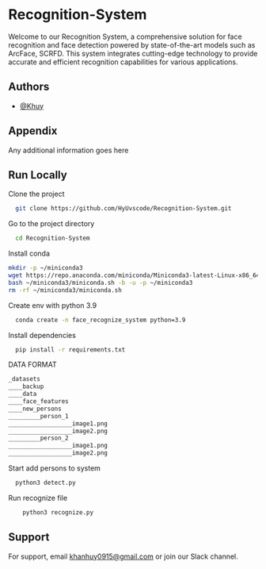 
# Recognition-System

Welcome to our Recognition System, a comprehensive solution for face recognition and face detection powered by state-of-the-art models such as ArcFace, SCRFD. This system integrates cutting-edge technology to provide accurate and efficient recognition capabilities for various applications.
## Authors

- [@Khuy](https://github.com/HyUvscode)



## Appendix

Any additional information goes here


## Run Locally

Clone the project

```bash
  git clone https://github.com/HyUvscode/Recognition-System.git
```

Go to the project directory

```bash
  cd Recognition-System
```

Install conda
```bash
mkdir -p ~/miniconda3
wget https://repo.anaconda.com/miniconda/Miniconda3-latest-Linux-x86_64.sh -O ~/miniconda3/miniconda.sh
bash ~/miniconda3/miniconda.sh -b -u -p ~/miniconda3
rm -rf ~/miniconda3/miniconda.sh
```

Create env with python 3.9
```bash
  conda create -n face_recognize_system python=3.9
```


Install dependencies

```bash
  pip install -r requirements.txt
```

DATA FORMAT
```bash
_datasets
____backup
____data
____face_features
____new_persons
_________person_1
__________________image1.png
__________________image2.png
_________person_2
__________________image1.png
__________________image2.png
```

Start add persons to system

```bash
  python3 detect.py
```

Run recognize file

```bash
    python3 recognize.py
```

## Support

For support, email khanhuy0915@gmail.com or join our Slack channel.

